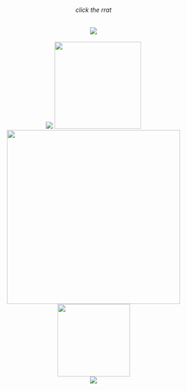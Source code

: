 <div align="center">
	<h6> click the rrat </h6>
	<a href="http://kyrie25.dev">
		 <img src="https://user-images.githubusercontent.com/77577746/149508180-c75be0e3-1983-4592-9f1d-d58b64f055d4.gif" />
	</a>
</div>

<br>

<div align="center">
	<a href="https://discord.com/users/368399721494216706"><img src="https://lanyard.kyrie25.dev/api/368399721494216706?imgStyle=square" /></a>  
	<a href="https://last.fm/user/kyrie25"><img src="https://lastfm-recently-played.vercel.app/api?user=kyrie25&count=3" height=200 /></a>
</div>

<div align="center">
	<a href="http://kyrie25.dev"><img src="https://readme-stats.kyrie25.dev/api?username=kyrie25&include_all_commits=true&show_icons=true&count_private=true&custom_title=GitHub+Stats&theme=react&hide_border=true" width=400 /></a>
	<a href="http://kyrie25.dev"><img src="https://readme-stats.kyrie25.dev/api/top-langs?username=kyrie25&theme=react&layout=compact&langs_count=8&card_width=415&hide_border=true" height=167 />  </a>
</div>

<div align="center">
	<a href="http://kyrie25.dev"><img src="https://readme-stats.kyrie25.dev/api/wakatime?username=kyrie25&theme=react&layout=compact&hide_border=true" />  </a>
</div>
